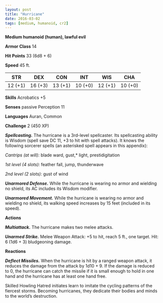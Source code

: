 ```yaml
---
layout: post
title: "Hurricane"
date: 2016-03-02
tags: [medium, humanoid, cr2]
---
```


**Medium humanoid (human), lawful evil**

**Armor Class** 14

**Hit Points** 33 (6d8 + 6)

**Speed** 45 ft.

|   STR   |   DEX   |   CON   |   INT   |   WIS   |   CHA   |
|:-----:|:-----:|:-----:|:-----:|:-----:|:-----:|
| 12 (+1) | 16 (+3) | 13 (+1) | 10 (+0) | 12 (+1) | 10 (+0) |

**Skills** Acrobatics +5

**Senses** passive Perception 11

**Languages** Auran, Common

**Challenge** 2 (450 XP)

***Spellcasting.*** The hurricane is a 3rd-level spellcaster. Its spellcasting ability is Wisdom (spell save DC 11, +3 to hit with spell attacks). It knows the following sorcerer spells (an asterisked spell appears in this appendix):

*Cantrips (at will):* blade ward, gust,* light, prestidigitation

*1st level (4 slots):* feather fall, jump, thunderwave

*2nd level (2 slots):* gust of wind

***Unarmored Defense.*** While the hurricane is wearing no armor and wielding no shield, its AC includes its Wisdom modifier.

***Unarmored Movement.*** While the hurricane is wearing no armor and wielding no shield, its walking speed increases by 15 feet (included in its speed).

**Actions**

***Multiattack.*** The hurricane makes two melee attacks.

***Unarmed Strike.*** Melee Weapon Attack: +5 to hit, reach 5 ft., one target. Hit: 6 (1d6 + 3) bludgeoning damage.

**Reactions**

***Deflect Missiles.*** When the hurricane is hit by a ranged weapon attack, it reduces the damage from the attack by 1d10 + 9. If the damage is reduced to 0, the hurricane can catch the missile if it is small enough to hold in one hand and the hurricane has at least one hand free.

Skilled Howling Hatred initiates learn to imitate the cycling patterns of the fiercest storms. Becoming hurricanes, they dedicate their bodies and minds to the world’s destruction.

